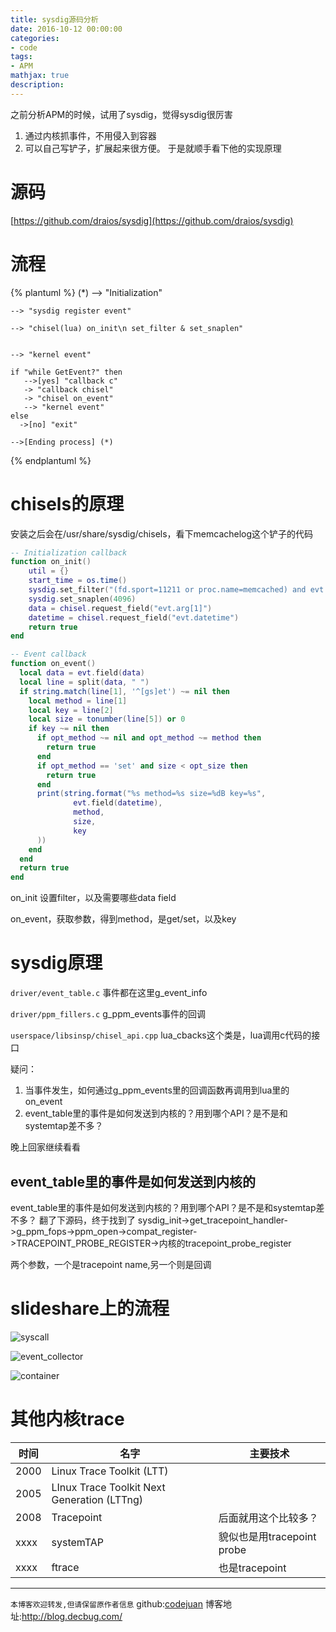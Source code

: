 ```yaml
---
title: sysdig源码分析
date: 2016-10-12 00:00:00
categories:
- code
tags: 
- APM
mathjax: true
description: 
---
```


之前分析APM的时候，试用了sysdig，觉得sysdig很厉害
1. 通过内核抓事件，不用侵入到容器
2. 可以自己写铲子，扩展起来很方便。
于是就顺手看下他的实现原理

<!--more-->

# 源码
[https://github.com/draios/sysdig](https://github.com/draios/sysdig)

# 流程

{% plantuml %}
    (*) --> "Initialization"

    --> "sysdig register event"

    --> "chisel(lua) on_init\n set_filter & set_snaplen"


    --> "kernel event"

    if "while GetEvent?" then
       -->[yes] "callback c"
       -> "callback chisel"
       -> "chisel on_event"
       --> "kernel event"
    else
      ->[no] "exit"

    -->[Ending process] (*)


{% endplantuml %}

# chisels的原理
安装之后会在/usr/share/sysdig/chisels，看下memcachelog这个铲子的代码
```lua
-- Initialization callback
function on_init()
    util = {}
    start_time = os.time()
    sysdig.set_filter("(fd.sport=11211 or proc.name=memcached) and evt.is_io=true")
    sysdig.set_snaplen(4096)
    data = chisel.request_field("evt.arg[1]")
    datetime = chisel.request_field("evt.datetime")
    return true
end

-- Event callback
function on_event()
  local data = evt.field(data)
  local line = split(data, " ")
  if string.match(line[1], '^[gs]et') ~= nil then
    local method = line[1]
    local key = line[2]
    local size = tonumber(line[5]) or 0
    if key ~= nil then
      if opt_method ~= nil and opt_method ~= method then
        return true
      end
      if opt_method == 'set' and size < opt_size then
        return true
      end
      print(string.format("%s method=%s size=%dB key=%s",
              evt.field(datetime),
              method,
              size,
              key
      ))
    end
  end
  return true
end
```
on_init 设置filter，以及需要哪些data field

on_event，获取参数，得到method，是get/set，以及key

# sysdig原理

`driver/event_table.c` 事件都在这里g_event_info

`driver/ppm_fillers.c` g_ppm_events事件的回调

`userspace/libsinsp/chisel_api.cpp` lua_cbacks这个类是，lua调用c代码的接口

疑问：
1. 当事件发生，如何通过g_ppm_events里的回调函数再调用到lua里的on_event
2. event_table里的事件是如何发送到内核的？用到哪个API？是不是和systemtap差不多？

晚上回家继续看看

## event_table里的事件是如何发送到内核的
event_table里的事件是如何发送到内核的？用到哪个API？是不是和systemtap差不多？
翻了下源码，终于找到了
sysdig_init->get_tracepoint_handler->g_ppm_fops->ppm_open->compat_register->TRACEPOINT_PROBE_REGISTER->内核的tracepoint_probe_register

两个参数，一个是tracepoint name,另一个则是回调

# slideshare上的流程

![syscall](https://cloud.githubusercontent.com/assets/5423628/19371219/091e8342-91e4-11e6-8a53-f2e597860efb.png)

![event_collector](https://cloud.githubusercontent.com/assets/5423628/19371250/40b1dd72-91e4-11e6-97c8-29ac829afde8.png)

![container](https://cloud.githubusercontent.com/assets/5423628/19371280/6b0da6be-91e4-11e6-9c9b-77b151f8428c.png)

# 其他内核trace
时间|名字|主要技术
---|---|---
2000|Linux Trace Toolkit (LTT)|
2005|LInux Trace Toolkit Next Generation (LTTng)|
2008|Tracepoint|后面就用这个比较多？
xxxx|systemTAP|貌似也是用tracepoint probe
xxxx|ftrace|也是tracepoint


----------------------------

`本博客欢迎转发,但请保留原作者信息`
github:[codejuan](https://github.com/CodeJuan)
博客地址:http://blog.decbug.com/


